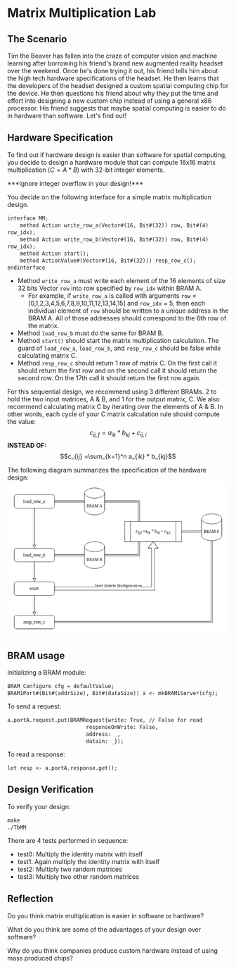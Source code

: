 # Matrix Multiplication Lab

## The Scenario

Tim the Beaver has fallen into the craze of computer vision and machine learning after borrowing his friend's brand new augmented reality headset
over the weekend. Once he's done trying it out, his friend tells him about the high tech hardware specifications of the headset. He then learns that the
developers of the headset designed a custom spatial computing chip for the device. He then questions his friend about why they put the time and
effort into designing a new custom chip instead of using a general x86 processor. His friend suggests that maybe spatial computing is easier to
do in hardware than software. Let's find out!

## Hardware Specification

To find out if hardware design is easier than software for spatial computing, you decide to design a hardware module that can compute 16x16 matrix 
multiplication ($C = A * B$) with 32-bit integer elements.

***Ignore integer overflow in your design!\*\*\*

You decide on the following interface for a simple matrix multiplication design.

```
interface MM;
    method Action write_row_a(Vector#(16, Bit#(32)) row, Bit#(4) row_idx);
    method Action write_row_b(Vector#(16, Bit#(32)) row, Bit#(4) row_idx);
    method Action start();
    method ActionValue#(Vector#(16, Bit#(32))) resp_row_c();
endinterface
```

- Method `write_row_a` must write each element of the 16 elements of size 32 bits Vector `row` into row specified by `row_idx` within BRAM A.
  - For example, if `write_row_a` is called with arguments `row` = [0,1,2,3,4,5,6,7,8,9,10,11,12,13,14,15] and `row_idx` = 5, then each individual 
element of `row` should be written to a unique address in the BRAM A. All of those addresses should correspond to the 6th row of the matrix.
- Method `load_row_b` must do the same for BRAM B.
- Method `start()` should start the matrix multiplication calculation. The guard of `load_row_a`, `load_row_b`, and `resp_row_c` should be false 
while calculating matrix C.
- Method `resp_row_c` should return 1 row of matrix C. On the first call it should return the first row and on the second call it should return
the second row. On the 17th call it should return the first row again.

For this sequential design, we recommend using 3 different BRAMs. 2 to hold the two input matrices, A & B, and 1 for the output matrix, C. We also recommend
calculating matrix C by iterating over the elements of A & B. In other words, each cycle of your C matrix calculation rule should compute the value: $$c_{ij,f}
= a_{ik} * b_{kj} + c_{ij,i}$$ **INSTEAD OF:** $$c_{ij} =\sum_{k=1}^n a_{ik} * b_{kj}$$

The following diagram summarizes the specification of the hardware design:
<img src="DesignBlueprint.png" alt="Matrix Multiply Design" width=600>

## BRAM usage
Initializing a BRAM module:

```
BRAM_Configure cfg = defaultValue;
BRAM1Port#(Bit#(addrSize), Bit#(dataSize)) a <- mkBRAM1Server(cfg);
```

To send a request:
```
a.portA.request.put(BRAMRequest{write: True, // False for read
                         responseOnWrite: False,
                         address: _,
                         datain: _});
```

To read a response:
```
let resp <- a.portA.response.get();
```

## Design Verification

To verify your design:

```
make
./TbMM
```

There are 4 tests performed in sequence:
- test0: Multiply the identity matrix with itself
- test1: Again multiply the identity matrix with itself
- test2: Multiply two random matrices
- test3: Multiply two other random matrices

## Reflection

Do you think matrix multiplication is easier in software or hardware?

What do you think are some of the advantages of your design over software?

Why do you think companies produce custom hardware instead of using mass produced chips?
